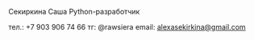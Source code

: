Секиркина Саша
Python-разработчик

тел.: +7 903 906 74 66
тг: @rawsiera
email: alexasekirkina@gmail.com 

